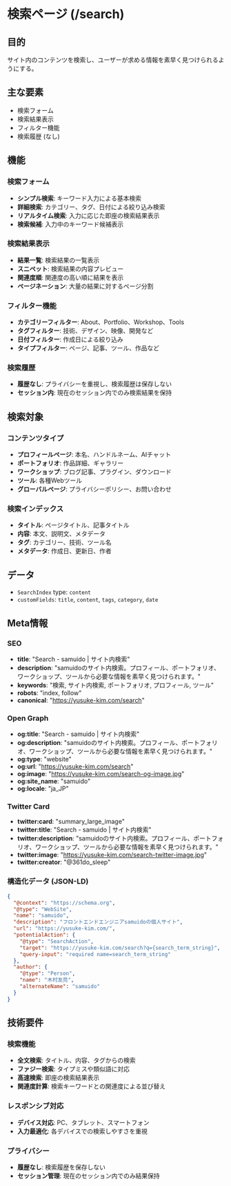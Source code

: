# 検索ページ (/search)

## 目的

サイト内のコンテンツを検索し、ユーザーが求める情報を素早く見つけられるようにする。

## 主な要素

- 検索フォーム
- 検索結果表示
- フィルター機能
- 検索履歴 (なし)

## 機能

### 検索フォーム

- **シンプル検索**: キーワード入力による基本検索
- **詳細検索**: カテゴリー、タグ、日付による絞り込み検索
- **リアルタイム検索**: 入力に応じた即座の検索結果表示
- **検索候補**: 入力中のキーワード候補表示

### 検索結果表示

- **結果一覧**: 検索結果の一覧表示
- **スニペット**: 検索結果の内容プレビュー
- **関連度順**: 関連度の高い順に結果を表示
- **ページネーション**: 大量の結果に対するページ分割

### フィルター機能

- **カテゴリーフィルター**: About、Portfolio、Workshop、Tools
- **タグフィルター**: 技術、デザイン、映像、開発など
- **日付フィルター**: 作成日による絞り込み
- **タイプフィルター**: ページ、記事、ツール、作品など

### 検索履歴

- **履歴なし**: プライバシーを重視し、検索履歴は保存しない
- **セッション内**: 現在のセッション内でのみ検索結果を保持

## 検索対象

### コンテンツタイプ

- **プロフィールページ**: 本名、ハンドルネーム、AIチャット
- **ポートフォリオ**: 作品詳細、ギャラリー
- **ワークショップ**: ブログ記事、プラグイン、ダウンロード
- **ツール**: 各種Webツール
- **グローバルページ**: プライバシーポリシー、お問い合わせ

### 検索インデックス

- **タイトル**: ページタイトル、記事タイトル
- **内容**: 本文、説明文、メタデータ
- **タグ**: カテゴリー、技術、ツール名
- **メタデータ**: 作成日、更新日、作者

## データ

- `SearchIndex` type: `content`
- `customFields`: `title`, `content`, `tags`, `category`, `date`

## Meta情報

### SEO

- **title**: "Search - samuido | サイト内検索"
- **description**: "samuidoのサイト内検索。プロフィール、ポートフォリオ、ワークショップ、ツールから必要な情報を素早く見つけられます。"
- **keywords**: "検索, サイト内検索, ポートフォリオ, プロフィール, ツール"
- **robots**: "index, follow"
- **canonical**: "https://yusuke-kim.com/search"

### Open Graph

- **og:title**: "Search - samuido | サイト内検索"
- **og:description**: "samuidoのサイト内検索。プロフィール、ポートフォリオ、ワークショップ、ツールから必要な情報を素早く見つけられます。"
- **og:type**: "website"
- **og:url**: "https://yusuke-kim.com/search"
- **og:image**: "https://yusuke-kim.com/search-og-image.jpg"
- **og:site_name**: "samuido"
- **og:locale**: "ja_JP"

### Twitter Card

- **twitter:card**: "summary_large_image"
- **twitter:title**: "Search - samuido | サイト内検索"
- **twitter:description**: "samuidoのサイト内検索。プロフィール、ポートフォリオ、ワークショップ、ツールから必要な情報を素早く見つけられます。"
- **twitter:image**: "https://yusuke-kim.com/search-twitter-image.jpg"
- **twitter:creator**: "@361do_sleep"

### 構造化データ (JSON-LD)

```json
{
  "@context": "https://schema.org",
  "@type": "WebSite",
  "name": "samuido",
  "description": "フロントエンドエンジニアsamuidoの個人サイト",
  "url": "https://yusuke-kim.com/",
  "potentialAction": {
    "@type": "SearchAction",
    "target": "https://yusuke-kim.com/search?q={search_term_string}",
    "query-input": "required name=search_term_string"
  },
  "author": {
    "@type": "Person",
    "name": "木村友亮",
    "alternateName": "samuido"
  }
}
```

## 技術要件

### 検索機能

- **全文検索**: タイトル、内容、タグからの検索
- **ファジー検索**: タイプミスや類似語に対応
- **高速検索**: 即座の検索結果表示
- **関連度計算**: 検索キーワードとの関連度による並び替え

### レスポンシブ対応

- **デバイス対応**: PC、タブレット、スマートフォン
- **入力最適化**: 各デバイスでの検索しやすさを重視

### プライバシー

- **履歴なし**: 検索履歴を保存しない
- **セッション管理**: 現在のセッション内でのみ結果保持

